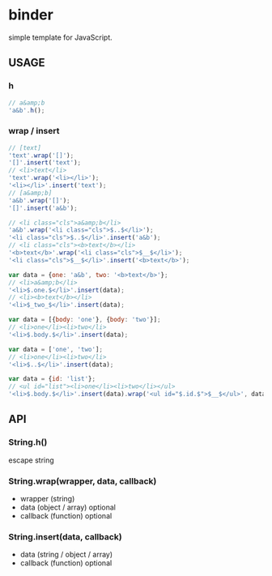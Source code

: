 binder
======

simple template for JavaScript.

## USAGE
### h
```javascript
// a&amp;b
'a&b'.h();
```

### wrap / insert
```javascript
// [text]
'text'.wrap('[]');
'[]'.insert('text');
// <li>text</li>
'text'.wrap('<li></li>');
'<li></li>'.insert('text');
// [a&amp;b]
'a&b'.wrap('[]');
'[]'.insert('a&b');
```

```javascript
// <li class="cls">a&amp;b</li>
'a&b'.wrap('<li class="cls">$..$</li>');
'<li class="cls">$..$</li>'.insert('a&b');
// <li class="cls"><b>text</b></li>
'<b>text</b>'.wrap('<li class="cls">$__$</li>');
'<li class="cls">$__$</li>'.insert('<b>text</b>');
```

```javascript
var data = {one: 'a&b', two: '<b>text</b>'};
// <li>a&amp;b</li>
'<li>$.one.$</li>'.insert(data);
// <li><b>text</b></li>
'<li>$_two_$</li>'.insert(data);
```

```javascript
var data = [{body: 'one'}, {body: 'two'}];
// <li>one</li><li>two</li>
'<li>$.body.$</li>'.insert(data);
```

```javascript
var data = ['one', 'two'];
// <li>one</li><li>two</li>
'<li>$..$</li>'.insert(data);
```

```javascript
var data = {id: 'list'};
// <ul id="list"><li>one</li><li>two</li></ul>
'<li>$.body.$</li>'.insert(data).wrap('<ul id="$.id.$">$__$</ul>', data);
```
## API
### String.h()
escape string

### String.wrap(wrapper, data, callback)
- wrapper (string)
- data (object / array) optional
- callback (function) optional

### String.insert(data, callback)
- data (string / object / array)
- callback (function) optional

